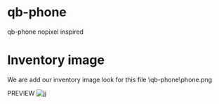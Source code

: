 # qb-phone
  qb-phone nopixel inspired

# Inventory image 
 We are add our inventory image look for this file \qb-phone\phone.png 

 PREVIEW 
![jj](https://user-images.githubusercontent.com/89445989/160038816-b246953f-825a-4aff-9463-f31f0c4e4506.png)
